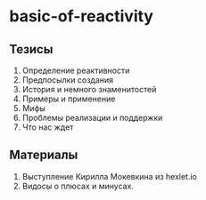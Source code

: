 # basic-of-reactivity
## Тезисы

1. Определение реактивности
2. Предпосылки создания
3. История и немного знаменитостей
4. Примеры и применение
5. Мифы
6. Проблемы реализации и поддержки
7. Что нас ждет

## Материалы
1. Выступление Кирилла Мокевкина из hexlet.io
2. Видосы о плюсах и минусах.